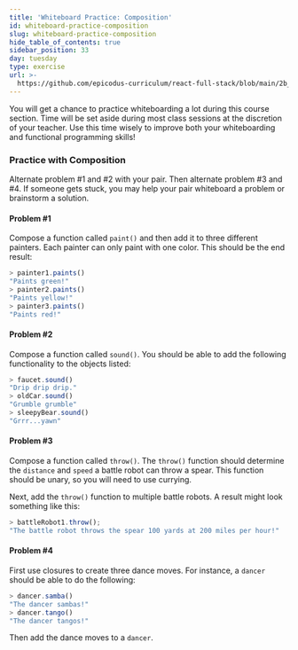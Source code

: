 ```yaml
---
title: 'Whiteboard Practice: Composition'
id: whiteboard-practice-composition
slug: whiteboard-practice-composition
hide_table_of_contents: true
sidebar_position: 33
day: tuesday
type: exercise
url: >-
  https://github.com/epicodus-curriculum/react-full-stack/blob/main/2b_classwork_whiteboard_composition.md
---
```


You will get a chance to practice whiteboarding a lot during this course section. Time will be set aside during most class sessions at the discretion of your teacher. Use this time wisely to improve both your whiteboarding and functional programming skills!

### Practice with Composition

Alternate problem #1 and #2 with your pair. Then alternate problem #3 and #4. If someone gets stuck, you may help your pair whiteboard a problem or brainstorm a solution.

#### Problem #1

Compose a function called `paint()` and then add it to three different painters. Each painter can only paint with one color. This should be the end result:

```js
> painter1.paints()
"Paints green!"
> painter2.paints()
"Paints yellow!"
> painter3.paints()
"Paints red!"
```

#### Problem #2

Compose a function called `sound()`. You should be able to add the following functionality to the objects listed:

```js
> faucet.sound()
"Drip drip drip."
> oldCar.sound()
"Grumble grumble"
> sleepyBear.sound()
"Grrr...yawn"
```

#### Problem #3

Compose a function called `throw()`. The `throw()` function should determine the `distance` and `speed` a battle robot can throw a spear. This function should be unary, so you will need to use currying.

Next, add the `throw()` function to multiple battle robots. A result might look something like this:

```js
> battleRobot1.throw();
"The battle robot throws the spear 100 yards at 200 miles per hour!"
```

#### Problem #4

First use closures to create three dance moves. For instance, a `dancer` should be able to do the following:

```js
> dancer.samba()
"The dancer sambas!"
> dancer.tango()
"The dancer tangos!"
```

Then add the dance moves to a `dancer`.